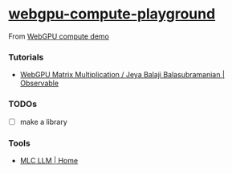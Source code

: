 [webgpu-compute-playground](https://dirkarnez.github.io/webgpu-compute-playground)
==================================================================================
From [WebGPU compute demo](https://mdn.github.io/dom-examples/webgpu-compute-demo/)

### Tutorials
- [WebGPU Matrix Multiplication / Jeya Balaji Balasubramanian | Observable](https://observablehq.com/@jeyabbalas/webgpu-matrix-multiplication)

### TODOs
- [ ] make a library

### Tools
- [MLC LLM | Home](https://llm.mlc.ai/)
